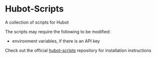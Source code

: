 # Hubot-Scripts
A collection of scripts for Hubot

The scripts may require the following to be modified:
* environment variables, if there is an API key

Check out the official [hubot-scripts](https://github.com/github/hubot-scripts) 
repository for installation instructions

